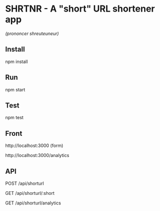 # SHRTNR - A "short" URL shortener app
_(prononcer shreuteuneur)_

## Install
npm install
## Run
npm start
## Test
npm test

## Front
http://localhost:3000 (form)

http://localhost:3000/analytics

## API
POST /api/shorturl

GET  /api/shorturl/:short

GET  /api/shorturl/analytics